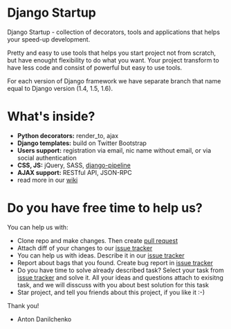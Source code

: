 Django Startup
==============

Django Startup - collection of decorators, tools and applications that helps your speed-up development.

Pretty and easy to use tools that helps you start project not from scratch, but have enought flexibility to do what you want. Your project transform to have less code and consist of powerful but easy to use tools.

For each version of Django framework we have separate branch that name equal to Django version (1.4, 1.5, 1.6).

What's inside?
==========

* **Python decorators:** render_to, ajax
* **Django templates:** build on Twitter Bootstrap
* **Users support:** registration via email, nic name without email, or via social authentication
* **CSS, JS:** jQuery, SASS, [django-pipeline](http://django-pipeline.readthedocs.org)
* **AJAX support:** RESTful API, JSON-RPC
* read more in our [wiki](https://github.com/1st/django-startup/wiki)


Do you have free time to help us?
==========

You can help us with:
* Clone repo and make changes. Then create [pull request](https://github.com/1st/django-startup/pulls)
* Attach diff of your changes to our [issue tracker](https://github.com/1st/django-startup/issues)
* You can help us with ideas. Describe it in our [issue tracker](https://github.com/1st/django-startup/issues)
* Report about bags that you found. Create bug report in [issue tracker](https://github.com/1st/django-startup/issues)
* Do you have time to solve already described task? Select your task from [issue tracker](https://github.com/1st/django-startup/issues) and solve it. All your ideas and questions attach to exisitng task, and we will disscuss with you about best solution for this task
* Star project, and tell you friends about this project, if you like it :-)

Thank you!
- Anton Danilchenko
